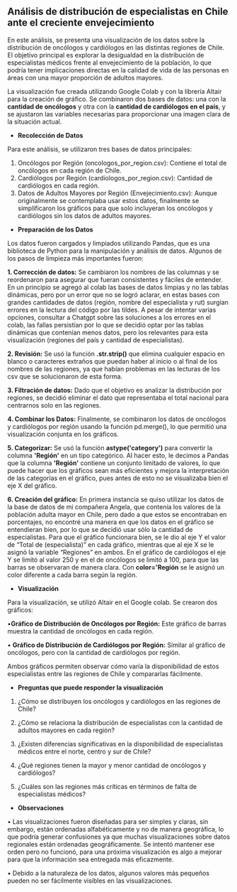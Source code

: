 ## Análisis de distribución de especialistas en Chile ante el creciente envejecimiento
En este análisis, se presenta una visualización de los datos sobre la distribución de oncólogos y cardiólogos en las distintas regiones de Chile. El objetivo principal es explorar la desigualdad en la distribución de especialistas médicos frente al envejecimiento de la población, lo que podría tener implicaciones directas en la calidad de vida de las personas en áreas con una mayor proporción de adultos mayores.

La visualización fue creada utilizando Google Colab y con la librería Altair para la creación de gráfico. Se combinaron dos bases de datos: una con la **cantidad de oncólogos** y otra con la **cantidad de cardiólogos en el país**, y se ajustaron las variables necesarias para proporcionar una imagen clara de la situación actual.

- **Recolección de Datos**

Para este análisis, se utilizaron tres bases de datos principales:
1.	Oncólogos por Región (oncologos_por_region.csv): Contiene el total de oncólogos en cada región de Chile.
2.	Cardiólogos por Región (cardiologos_por_region.csv): Cantidad de cardiólogos en cada región.
3.	Datos de Adultos Mayores por Región (Envejecimiento.csv): Aunque originalmente se contemplaba usar estos datos, finalmente se simplificaron los gráficos para que solo incluyeran los oncólogos y cardiólogos sin los datos de adultos mayores.

- **Preparación de los Datos**

Los datos fueron cargados y limpiados utilizando Pandas, que es una biblioteca de Python para la manipulación y análisis de datos. Algunos de los pasos de limpieza más importantes fueron:

**1.	Corrección de datos:** Se cambiaron los nombres de las columnas y se reordenaron para asegurar que fueran consistentes y fáciles de entender. En un principio se agregó al colab las bases de datos limpias y no las tablas dinámicas, pero por un error que no se logró aclarar, en estas bases con grandes cantidades de datos (región, nombre del especialista y rut) surgían errores en la lectura del código por las tildes. A pesar de intentar varias opciones, consultar a Chatgpt sobre las soluciones a los errores en el colab, las fallas persistían por lo que se decidió optar por las tablas dinámicas que contenían menos datos, pero los relevantes para esta visualización (regiones del país y cantidad de especialistas).

**2.	Revisión:** Se usó la función **.str.strip()** que elimina cualquier espacio en blanco o caracteres extraños que puedan haber al inicio o al final de los nombres de las regiones, ya que habían problemas en las lecturas de los csv que se solucionaron de esta forma.

**3.	Filtración de datos:** Dado que el objetivo es analizar la distribución por regiones, se decidió eliminar el dato que representaba el total nacional para centrarnos solo en las regiones.

**4.	Combinar los Datos:** Finalmente, se combinaron los datos de oncólogos y cardiólogos por región usando la función pd.merge(), lo que permitió una visualización conjunta en los gráficos.

**5.	Categorizar:** Se usó la función **astype('category')** para convertir la columna **'Región'** en un tipo categórico. Al hacer esto, le decimos a Pandas que la columna **'Región'** contiene un conjunto limitado de valores, lo que puede hacer que los gráficos sean más eficientes y mejora la interpretación de las categorías en el gráfico, pues antes de esto no se visualizaba bien el eje X del gráfico.

**6.	Creación del gráfico:** En primera instancia se quiso utilizar los datos de la base de datos de mi compañera Angela, que contenía los valores de la población adulta mayor en Chile, pero dado a que estos se encontraban en porcentajes, no encontré una manera en que los datos en el gráfico se entendieran bien, por lo que se decidió usar sólo la cantidad de especialistas.
Para que el gráfico funcionara bien, se le dio al eje Y el valor de “Total de (especialista)” en cada gráfico, mientras que al eje X se le asignó la variable “Regiones” en ambos. En el gráfico de cardiólogos el eje Y se limitó al valor 250 y en el de oncólogos se limitó a 100, para que las barras se observaran de manera clara.
Con **color='Región** se le asignó un color diferente a cada barra según la región.

- **Visualización**

Para la visualización, se utilizó Altair en el Google colab. Se crearon dos gráficos:

•**Gráfico de Distribución de Oncólogos por Región:** Este gráfico de barras muestra la cantidad de oncólogos en cada región.

•	**Gráfico de Distribución de Cardiólogos por Región:** Similar al gráfico de oncólogos, pero con la cantidad de cardiólogos por región.

Ambos gráficos permiten observar cómo varía la disponibilidad de estos especialistas entre las regiones de Chile y compararlas fácilmente.

- **Preguntas que puede responder la visualización**


1.	¿Cómo se distribuyen los oncólogos y cardiólogos en las regiones de Chile?

2.	¿Cómo se relaciona la distribución de especialistas con la cantidad de adultos mayores en cada región?

3.	¿Existen diferencias significativas en la disponibilidad de especialistas médicos entre el norte, centro y sur de Chile?

4.	¿Qué regiones tienen la mayor y menor cantidad de oncólogos y cardiólogos?

5.	¿Cuáles son las regiones más críticas en términos de falta de especialistas médicos?

- **Observaciones**

•	Las visualizaciones fueron diseñadas para ser simples y claras, sin embargo, están ordenadas alfabéticamente y no de manera geográfica, lo que podría generar confusiones ya que muchas visualizaciones sobre datos regionales están ordenadas geográficamente. Se intentó mantener ese orden pero no funcionó, para una próxima visualización es algo a mejorar para que la información sea entregada más eficazmente.

•	Debido a la naturaleza de los datos, algunos valores más pequeños pueden no ser fácilmente visibles en las visualizaciones.
